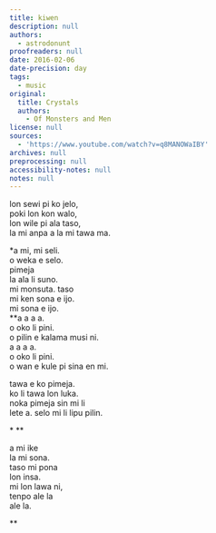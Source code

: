 ```yaml
---
title: kiwen
description: null
authors:
  - astrodonunt
proofreaders: null
date: 2016-02-06
date-precision: day
tags:
  - music
original:
  title: Crystals
  authors:
    - Of Monsters and Men
license: null
sources:
  - 'https://www.youtube.com/watch?v=q8MANOWaIBY'
archives: null
preprocessing: null
accessibility-notes: null
notes: null
---
```

lon sewi pi ko jelo,  
poki lon kon walo,  
lon wile pi ala taso,  
la mi anpa a la mi tawa ma.

\*a mi, mi seli.  
o weka e selo.  
pimeja  
la ala li suno.  
mi monsuta. taso  
mi ken sona e ijo.  
mi sona e ijo.  
\*\*a a a a.  
o oko li pini.  
o pilin e kalama musi ni.  
a a a a.  
o oko li pini.  
o wan e kule pi sina en mi.

tawa e ko pimeja.  
ko li tawa lon luka.  
noka pimeja sin mi li  
lete a. selo mi li lipu pilin.

\* \*\*

a mi ike  
la mi sona.  
taso mi pona  
lon insa.  
mi lon lawa ni,  
tenpo ale la  
ale la.

\*\*
